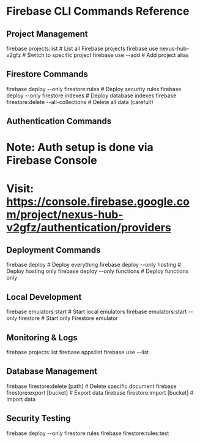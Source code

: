 # Firebase CLI Commands Reference

## Project Management
firebase projects:list                     # List all Firebase projects
firebase use nexus-hub-v2gfz              # Switch to specific project
firebase use --add                        # Add project alias

## Firestore Commands
firebase deploy --only firestore:rules    # Deploy security rules
firebase deploy --only firestore:indexes  # Deploy database indexes
firebase firestore:delete --all-collections  # Delete all data (careful!)

## Authentication Commands
# Note: Auth setup is done via Firebase Console
# Visit: https://console.firebase.google.com/project/nexus-hub-v2gfz/authentication/providers

## Deployment Commands
firebase deploy                          # Deploy everything
firebase deploy --only hosting          # Deploy hosting only
firebase deploy --only functions        # Deploy functions only

## Local Development
firebase emulators:start                 # Start local emulators
firebase emulators:start --only firestore  # Start only Firestore emulator

## Monitoring & Logs
firebase projects:list
firebase apps:list
firebase use --list

## Database Management
firebase firestore:delete [path]        # Delete specific document
firebase firestore:export [bucket]      # Export data
firebase firestore:import [bucket]      # Import data

## Security Testing
firebase deploy --only firestore:rules
firebase firestore:rules:test
